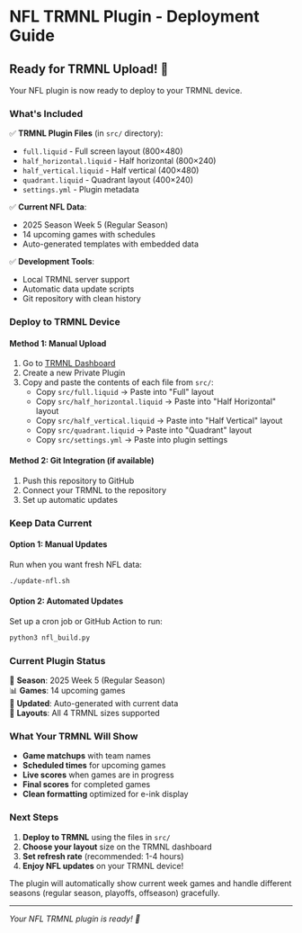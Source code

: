 # NFL TRMNL Plugin - Deployment Guide

## Ready for TRMNL Upload! 🚀

Your NFL plugin is now ready to deploy to your TRMNL device.

### What's Included

✅ **TRMNL Plugin Files** (in `src/` directory):
- `full.liquid` - Full screen layout (800×480)
- `half_horizontal.liquid` - Half horizontal (800×240)  
- `half_vertical.liquid` - Half vertical (400×480)
- `quadrant.liquid` - Quadrant layout (400×240)
- `settings.yml` - Plugin metadata

✅ **Current NFL Data**:
- 2025 Season Week 5 (Regular Season)
- 14 upcoming games with schedules
- Auto-generated templates with embedded data

✅ **Development Tools**:
- Local TRMNL server support
- Automatic data update scripts
- Git repository with clean history

### Deploy to TRMNL Device

#### Method 1: Manual Upload
1. Go to [TRMNL Dashboard](https://usetrmnl.com/)
2. Create a new Private Plugin
3. Copy and paste the contents of each file from `src/`:
   - Copy `src/full.liquid` → Paste into "Full" layout
   - Copy `src/half_horizontal.liquid` → Paste into "Half Horizontal" layout
   - Copy `src/half_vertical.liquid` → Paste into "Half Vertical" layout  
   - Copy `src/quadrant.liquid` → Paste into "Quadrant" layout
   - Copy `src/settings.yml` → Paste into plugin settings

#### Method 2: Git Integration (if available)
1. Push this repository to GitHub
2. Connect your TRMNL to the repository
3. Set up automatic updates

### Keep Data Current

#### Option 1: Manual Updates
Run when you want fresh NFL data:
```bash
./update-nfl.sh
```

#### Option 2: Automated Updates  
Set up a cron job or GitHub Action to run:
```bash
python3 nfl_build.py
```

### Current Plugin Status

🏈 **Season**: 2025 Week 5 (Regular Season)  
📊 **Games**: 14 upcoming games  
📅 **Updated**: Auto-generated with current data  
🎯 **Layouts**: All 4 TRMNL sizes supported  

### What Your TRMNL Will Show

- **Game matchups** with team names
- **Scheduled times** for upcoming games  
- **Live scores** when games are in progress
- **Final scores** for completed games
- **Clean formatting** optimized for e-ink display

### Next Steps

1. **Deploy to TRMNL** using the files in `src/`
2. **Choose your layout** size on the TRMNL dashboard
3. **Set refresh rate** (recommended: 1-4 hours)
4. **Enjoy NFL updates** on your TRMNL device!

The plugin will automatically show current week games and handle different seasons (regular season, playoffs, offseason) gracefully.

---

*Your NFL TRMNL plugin is ready! 🎉*